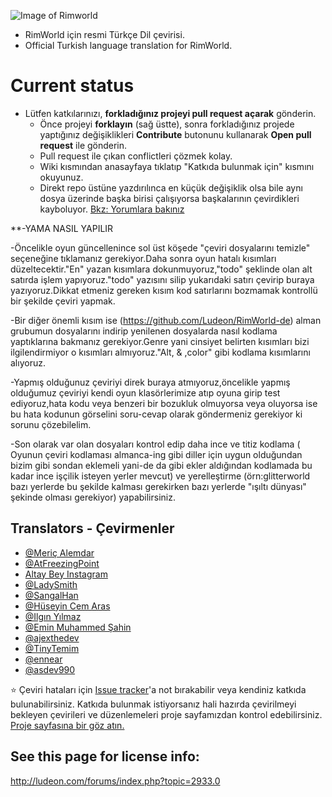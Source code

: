 ![Image of Rimworld](http://rimworldwiki.com/images/thumb/8/8c/Rimworldlogo.png/600px-Rimworldlogo.png)

* RimWorld için resmi Türkçe Dil çevirisi.
* Official Turkish language translation for RimWorld.

# Current status
* Lütfen katkılarınızı, **forkladığınız projeyi pull request açarak** gönderin. 
    * Önce projeyi **forklayın** (sağ üstte), sonra forkladığınız projede yaptığınız değişiklikleri **Contribute** butonunu kullanarak **Open pull request** ile gönderin.
    * Pull request ile çıkan conflictleri çözmek kolay. 
    * Wiki kısmından anasayfaya tıklatıp "Katkıda bulunmak için" kısmını okuyunuz.
    * Direkt repo üstüne yazdırılınca en küçük değişiklik olsa bile aynı dosya üzerinde başka birisi çalışıyorsa başkalarının çevirdikleri kayboluyor. [Bkz: Yorumlara bakınız](https://github.com/Ludeon/RimWorld-Turkish/commit/f3c73a008d2083b61a4aef5a646a72bb0c225b65#comments)

**-YAMA NASIL YAPILIR
  
  -Öncelikle oyun güncellenince sol üst köşede "çeviri dosyalarını temizle" seçeneğine tıklamanız gerekiyor.Daha sonra oyun hatalı kısımları düzeltecektir."En" yazan kısımlara dokunmuyoruz,"todo" şeklinde olan alt satırda işlem yapıyoruz."todo" yazısını silip yukarıdaki satırı çevirip buraya yazıyoruz.Dikkat etmeniz gereken kısım kod satırlarını bozmamak kontrollü bir şekilde çeviri yapmak. 

  -Bir diğer önemli kısım ise (https://github.com/Ludeon/RimWorld-de)  alman grubumun dosyalarını indirip yenilenen dosyalarda nasıl kodlama yaptıklarına bakmanız gerekiyor.Genre yani cinsiyet belirten kısımları bizi ilgilendirmiyor o kısımları almıyoruz."Alt, & ,color" gibi kodlama kısımlarını alıyoruz.
 
  -Yapmış olduğunuz çeviriyi direk buraya atmıyoruz,öncelikle yapmış olduğumuz çeviriyi kendi oyun klasörlerimize atıp oyuna girip test ediyoruz,hata kodu veya benzeri bir bozukluk olmuyorsa veya oluyorsa ise bu hata kodunun görselini soru-cevap olarak göndermeniz gerekiyor ki sorunu çözebilelim.
 
  -Son olarak var olan dosyaları kontrol edip daha ince ve titiz kodlama ( Oyunun çeviri kodlaması almanca-ing gibi diller için uygun olduğundan bizim gibi sondan eklemeli yani-de da gibi ekler aldığından kodlamada bu kadar ince işçilik isteyen yerler mevcut) ve yerelleştirme (örn:glitterworld bazı yerlerde bu şekilde kalması gerekirken bazı yerlerde "ışıltı dünyası" şekinde olması gerekiyor) yapabilirsiniz.

## Translators - Çevirmenler

* [@Meriç Alemdar](https://github.com/alemdarwilson)
* [@AtFreezingPoint](https://github.com/AtFreezingPoint)
* [Altay Bey Instagram](https://www.instagram.com/altay.bey/)
* [@LadySmith](https://github.com/LadySmith)
* [@SangalHan](https://github.com/SangalHan)
* [@Hüseyin Cem Aras](https://github.com/hcemaras)
* [@Ilgın Yılmaz](https://github.com/Bruniikendov)
* [@Emin Muhammed Şahin](https://github.com/ColdWind53)
* [@ajexthedev](https://github.com/ajexthedev)
* [@TinyTemim](https://github.com/TinyTemim)
* [@ennear](https://github.com/ennear)
* [@asdev990](https://github.com/asdev990)


:star: Çeviri hataları için [Issue tracker](https://github.com/Ludeon/RimWorld-Turkish/issues)'a not bırakabilir veya kendiniz katkıda bulunabilirsiniz. Katkıda bulunmak istiyorsanız hali hazırda çevirilmeyi bekleyen çevirileri ve düzenlemeleri proje sayfamızdan kontrol edebilirsiniz.
[Proje sayfasına bir göz atın.](https://github.com/Ludeon/RimWorld-Turkish/projects)


## See this page for license info:

http://ludeon.com/forums/index.php?topic=2933.0
